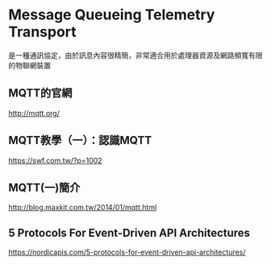 Message Queueing Telemetry Transport
====================================

是一種通訊協定，由於訊息內容很精簡，非常適合用於處理器資源及網路頻寬有限的物聯網裝置


## MQTT的官網
http://mqtt.org/


## MQTT教學（一）：認識MQTT
https://swf.com.tw/?p=1002


## MQTT(一)簡介 
http://blog.maxkit.com.tw/2014/01/mqtt.html


## 5 Protocols For Event-Driven API Architectures
https://nordicapis.com/5-protocols-for-event-driven-api-architectures/
